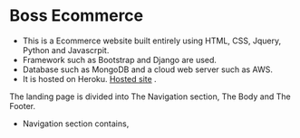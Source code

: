 # Boss Ecommerce

- This is a Ecommerce website built entirely using HTML, CSS, Jquery, Python and Javascrpit.
- Framework such as Bootstrap and Django are used.
- Database such as MongoDB and a cloud web server such as AWS.
- It is hosted on Heroku. [Hosted site](https://boss-ecommerce.herokuapp.com/) .

The landing page is divided into The Navigation section, The Body and The Footer.

- Navigation section contains,
